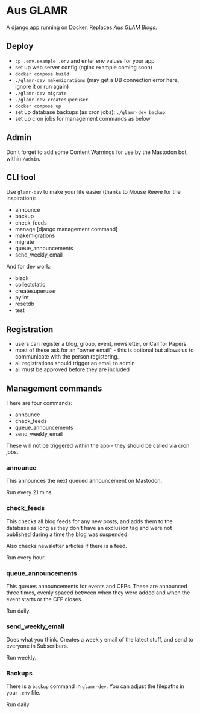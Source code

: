 # Aus GLAMR

A django app running on Docker. Replaces _Aus GLAM Blogs_.

## Deploy

* `cp .env.example .env` and enter env values for your app
* set up web server config (nginx example coming soon)
* `docker compose build`
* `./glamr-dev makemigrations` (may get a DB connection error here, ignore it or run again)
* `./glamr-dev migrate`
* `./glamr-dev createsuperuser`
* `docker compose up`
* set up database backups (as cron jobs): `./glamr-dev backup`:
* set up cron jobs for management commands as below

## Admin

Don't forget to add some Content Warnings for use by the Mastodon bot, within `/admin`.

## CLI tool

Use `glamr-dev` to make your life easier (thanks to Mouse Reeve for the inspiration):

* announce
* backup
* check_feeds
* manage [django management command]
* makemigrations
* migrate
* queue_announcements
* send_weekly_email

And for dev work:

* black
* collectstatic
* createsuperuser
* pylint
* resetdb
* test

## Registration

- users can register a blog, group, event, newsletter, or Call for Papers.
- most of these ask for an "owner email" - this is optional but allows us to communicate with the person registering.
- all registrations should trigger an email to admin
- all must be approved before they are included

## Management commands

There are four commands:

- announce
- check_feeds
- queue_announcements
- send_weekly_email

These will not be triggered within the app - they should be called via cron jobs.

### announce

This announces the next queued announcement on Mastodon.

Run every 21 mins.

### check_feeds

This checks all blog feeds for any new posts, and adds them to the database as long as they don't have an exclusion tag and were not published during a time the blog was suspended.

Also checks newsletter articles if there is a feed.

Run every hour.

### queue_announcements

This queues announcements for events and CFPs. These are announced three times, evenly spaced between when they were added and when the event starts or the CFP closes.

Run daily.

### send_weekly_email

Does what you think. Creates a weekly email of the latest stuff, and send to everyone in Subscribers.

Run weekly.

### Backups

There is a `backup` command in `glamr-dev`. You can adjust the filepaths in your `.env` file.

Run daily